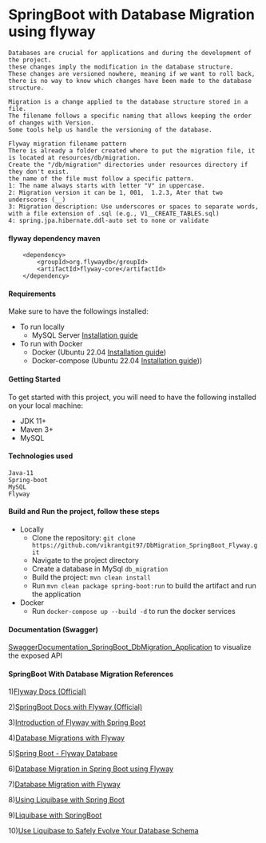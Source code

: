 # SpringBoot with Database Migration using flyway
    Databases are crucial for applications and during the development of the project.
    these changes imply the modification in the database structure. 
    These changes are versioned nowhere, meaning if we want to roll back, 
    there is no way to know which changes have been made to the database structure.
    
    Migration is a change applied to the database structure stored in a file.
    The filename follows a specific naming that allows keeping the order of changes with Version.
    Some tools help us handle the versioning of the database.

    Flyway migration filename pattern
    There is already a folder created where to put the migration file, it is located at resources/db/migration.
    Create the "/db/migration" directories under resources directory if they don't exist.    
    the name of the file must follow a specific pattern.
    1: The name always starts with letter "V" in uppercase.
    2: Migration version it can be 1, 001,  1.2.3, Ater that two underscores (__)
    3: Migration description: Use underscores or spaces to separate words, with a file extension of .sql (e.g., V1__CREATE_TABLES.sql)    
    4: spring.jpa.hibernate.ddl-auto set to none or validate
#### flyway dependency maven
		<dependency>
			<groupId>org.flywaydb</groupId>
			<artifactId>flyway-core</artifactId>
		</dependency>
#### Requirements
Make sure to have the followings installed:
* To run locally
    - MySQL Server [Installation guide](https://www.mysql.com/downloads/)
* To run with Docker
    - Docker (Ubuntu 22.04 [Installation guide](https://docs.docker.com/engine/install/ubuntu/))
    - Docker-compose (Ubuntu 22.04 [Installation guide](https://docs.docker.com/compose/install/)))
#### Getting Started
To get started with this project, you will need to have the following installed on your local machine:
* JDK 11+
* Maven 3+
* MySQL
#### Technologies used
    Java-11
    Spring-boot
    MySQL
    Flyway
#### Build and Run the project, follow these steps
* Locally
    - Clone the repository: `git clone https://github.com/vikrantgit97/DbMigration_SpringBoot_Flyway.git`
    - Navigate to the project directory
    - Create a database in MySql `db_migration`
    - Build the project: `mvn clean install`
    - Run `mvn clean package spring-boot:run` to build the artifact and run the application
* Docker
    - Run `docker-compose up --build -d` to run the docker services
#### Documentation (Swagger)
[SwaggerDocumentation_SpringBoot_DbMigration_Application](http://localhost:8080/swagger-ui.html) to visualize the exposed API
#### SpringBoot With Database Migration References
1)[Flyway Docs (Official)](https://flywaydb.org/documentation/usage/plugins/springboot)

2)[SpringBoot Docs with Flyway (Official)](https://docs.spring.io/spring-boot/docs/2.1.0.RELEASE/reference/html/howto-database-initialization.html)

3)[Introduction of Flyway with Spring Boot](https://medium.com/swlh/introduction-of-flyway-with-spring-boot-d7c11145d012)

4)[Database Migrations with Flyway](https://www.baeldung.com/database-migrations-with-flyway)

5)[Spring Boot - Flyway Database](https://www.tutorialspoint.com/spring_boot/spring_boot_flyway_database.htm)

6)[Database Migration in Spring Boot using Flyway](https://medium.com/javarevisited/database-migration-in-spring-boot-using-flyway-ee791db8aea0)

7)[Database Migration with Flyway](https://springframework.guru/database-migration-with-flyway/)

8)[Using Liquibase with Spring Boot](https://contribute.liquibase.com/extensions-integrations/directory/integration-docs/springboot/springboot/)

9)[Liquibase with SpringBoot](https://medium.com/javarevisited/liquibase-with-springboot-d69e08e8bf56)

10)[Use Liquibase to Safely Evolve Your Database Schema](https://www.baeldung.com/liquibase-refactor-schema-of-java-app)
